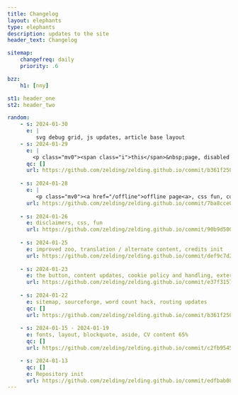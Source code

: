 ```yaml
---
title: Changelog
layout: elephants
type: elephants
description: updates to the site
header_text: Changelog

sitemap:
    changefreq: daily
    priority: .6

bzz: 
    h1: [nny]

st1: header_one
st2: header_two

random:
    - s: 2024-01-30
      e: |
         svg debug grid, js updates, article base layout
    - s: 2024-01-29
      e: |
        <p class="mv0"><span class="i">this</span>&nbsp;page, disabled tags and categories pages</p>
      qc: []
      url: https://github.com/zelding/zelding.github.io/commit/b361f2501b0c4a3e60d5c886bb4e8c2daee986ef
      
    - s: 2024-01-28
      e: |
         <p class="mv0"><a href="/offline">offline page<a>, css fun, cover letters, layout updates</p>
      url: https://github.com/zelding/zelding.github.io/commit/7ba8cce099d82c2b27699ff42d47cc5a7c14b8d1
          
    - s: 2024-01-26
      e: disclaimers, css, fun
      url: https://github.com/zelding/zelding.github.io/commit/90b9d5002e068ca565960d7f8455e81a87496c19
          
    - s: 2024-01-25
      e: improved zoo, translation / alternate content, credits init
      url: https://github.com/zelding/zelding.github.io/commit/def9c7d242e3005e323a05817e85d5934696449a
      
    - s: 2024-01-23
      e: the button, content updates, cookie policy and handling, external url handling update
      url: https://github.com/zelding/zelding.github.io/commit/e37f3157954d782825b1f1ce195257eef6ee4c5a
          
    - s: 2024-01-22
      e: sitemap, sourceforge, word count hack, routing updates
      qc: []
      url: https://github.com/zelding/zelding.github.io/commit/b361f2501b0c4a3e60d5c886bb4e8c2daee986ef
      
    - s: 2024-01-15 - 2024-01-19
      e: fonts, layout, blockquote, aside, CV content 65%
      qc: []
      url: https://github.com/zelding/zelding.github.io/commit/c2fb9545db41242def4a70711ede047ea49cc685

    - s: 2024-01-13
      qc: []
      e: Repository init
      url: https://github.com/zelding/zelding.github.io/commit/edfbab08cf4e737907d40759e1972a09bd29ede9
---
```

